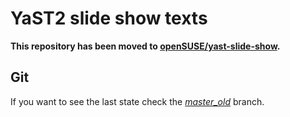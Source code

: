 # YaST2 slide show texts

**This repository has been moved to
[openSUSE/yast-slide-show](https://github.com/openSUSE/yast-slide-show).**

## Git

If you want to see the last state check the
[*master_old*](../../tree/master_old) branch.
